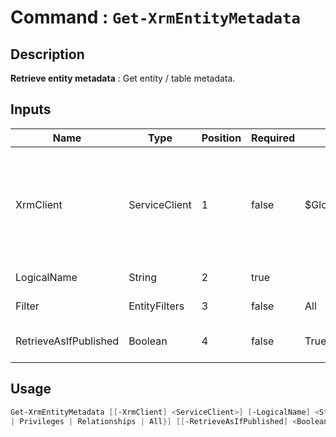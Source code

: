 ﻿# Command : `Get-XrmEntityMetadata` 

## Description

**Retrieve entity metadata** : Get entity / table metadata.

## Inputs

Name|Type|Position|Required|Default|Description
----|----|--------|--------|-------|-----------
XrmClient|ServiceClient|1|false|$Global:XrmClient|Xrm connector initialized to target instance. Use latest one by default. (Dataverse ServiceClient)
LogicalName|String|2|true||Table / Entity logical name.
Filter|EntityFilters|3|false|All|Filter to apply on metadata.
RetrieveAsIfPublished|Boolean|4|false|True|Retrieve metadata as if published.


## Usage

```Powershell 
Get-XrmEntityMetadata [[-XrmClient] <ServiceClient>] [-LogicalName] <String> [[-Filter] {Entity | Default | Attributes 
| Privileges | Relationships | All}] [[-RetrieveAsIfPublished] <Boolean>] [<CommonParameters>]
``` 



